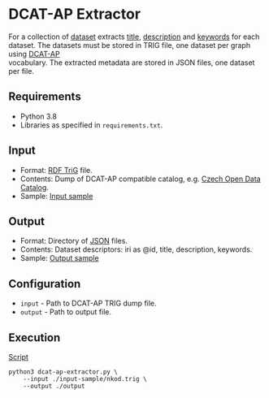 # DCAT-AP Extractor
For a collection of [dataset](http://www.w3.org/ns/dcat#Dataset) extracts 
[title](http://purl.org/dc/terms/title), 
[description](http://purl.org/dc/terms/description) and 
[keywords](http://www.w3.org/ns/dcat#keyword) for each dataset. 
The datasets must be stored in TRIG file, one dataset per graph using 
[DCAT-AP](https://joinup.ec.europa.eu/collection/semantic-interoperability-community-semic/solution/dcat-application-profile-data-portals-europe)  
vocabulary. 
The extracted metadata are stored in JSON files, one dataset per file.
 
## Requirements
- Python 3.8
- Libraries as specified in ```requirements.txt```. 

## Input
- Format: [RDF TriG](https://www.w3.org/TR/trig/) file.
- Contents: Dump of DCAT-AP compatible catalog, e.g. 
    [Czech Open Data Catalog](http://data.gov.cz/soubor/nkod.trig).
- Sample: [Input sample](input-sample/nkod.trig)

## Output
- Format: Directory of [JSON](https://www.json.org/) files.
- Contents: Dataset descriptors: iri as @id, title, description, keywords.
- Sample: [Output sample](output-sample/)

## Configuration
- ```input``` - Path to DCAT-AP TRIG dump file.
- ```output``` - Path to output file.

## Execution
[Script](script)
```shell
python3 dcat-ap-extractor.py \
    --input ./input-sample/nkod.trig \
    --output ./output
```
